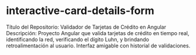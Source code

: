 # interactive-card-details-form
Título del Repositorio: Validador de Tarjetas de Crédito en Angular  Descripción: Proyecto Angular que valida tarjetas de crédito en tiempo real, identificando la red, verificando el dígito Luhn, y brindando retroalimentación al usuario. Interfaz amigable con historial de validaciones.
